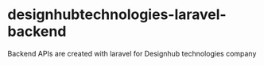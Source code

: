 # designhubtechnologies-laravel-backend
 Backend APIs are created with laravel for Designhub technologies company
